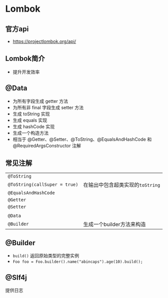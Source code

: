 
# Lombok

## 官方api

- https://projectlombok.org/api/

## Lombok简介

- 提升开发效率

## @Data

- 为所有字段生成 getter 方法
- 为所有非 final 字段生成 setter 方法
- 生成 toString 实现
- 生成 equals 实现
- 生成 hashCode 实现
- 生成一个构造方法
- 相当于 @Getter、@Setter、@ToString、@EqualsAndHashCode 和 @RequiredArgsConstructor 注解


## 常见注解

|                               |                        |
| ----------------------------- | ---------------------- |
| `@ToString`                   |                        |
| `@ToString(callSuper = true)` | 在输出中包含超类实现的`toString`  |
| `@EqualsAndHashCode`          |                        |
| `@Getter`                     |                        |
| `@Setter`                     |                        |
|                               |                        |
| `@Data`                       |                        |
| `@Builder`                    | 生成一个builder方法来构造       |


## @Builder

- `build()` 返回原始类型的完整实例
- `Foo foo = Foo.builder().name("abincaps").age(10).build();`

## @Slf4j

提供日志
